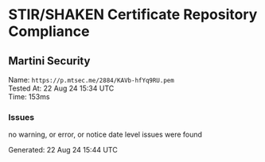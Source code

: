 # STIR/SHAKEN Certificate Repository Compliance

## Martini Security

Name: `https://p.mtsec.me/2884/KAVb-hfYq9RU.pem`\
Tested At: 22 Aug 24 15:34 UTC\
Time: 153ms

### Issues

no warning, or error, or notice date level issues were found

Generated: 22 Aug 24 15:44 UTC